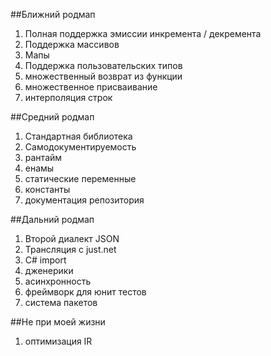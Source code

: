 ##Ближний родмап
1) Полная поддержка эмиссии инкремента / декремента
2) Поддержка массивов
3) Мапы
4) Поддержка пользовательских типов
5) множественный возврат из функции
6) множественное присваивание
7) интерполяция строк

##Средний родмап
1) Стандартная библиотека
2) Самодокументируемость
3) рантайм
4) енамы
5) статические переменные
6) константы
7) документация репозитория

##Дальний родмап
1) Второй диалект JSON
2) Трансляция с just.net
3) C# import
4) дженерики
5) асинхронность
6) фреймворк для юнит тестов
7) система пакетов

##Не при моей жизни
1) оптимизация IR
